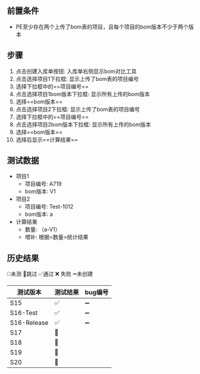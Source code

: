 
## 前置条件

- PE至少存在两个上传了bom表的项目，且每个项目的bom版本不少于两个版本

## 步骤

1. 点击创建入库单按钮: 入库单右侧显示bom对比工具
2. 点击选择项目1下拉框: 显示上传了bom表的项目编号
3. 选择下拉框中的==项目编号== 
4. 点击选择项目1bom版本下拉框: 显示所有上传的bom版本
5. 选择==bom版本== 
6. 点击选择项目2下拉框: 显示上传了bom表的项目编号
7. 选择下拉框中的==项目编号== 
8. 点击选择项目2bom版本下拉框: 显示所有上传的bom版本
9. 选择==bom版本== 
10. 选择后显示==计算结果== 

## 测试数据

- 项目1
	- 项目编号: A719
	- bom版本: V1
- 项目2
	- 项目编号: Test-1012
	- bom版本: a
- 计算结果
	- 数量: （a-V1）
	- 增补: 根据<数量>统计结果

## 历史结果
 ◻️未测    🚫跳过     ✅通过    ❌ 失败     ➖未创建
 
| 测试版本 | 测试结果 | bug编号 |
| ---- | ---- | ---- |
| S15 | ✅ | ➖ |
| S16-Test | ✅ | ➖ |
| S16-Release | ✅ | ➖ |
| S17 | 🚫 |  |
| S18 | 🚫 |  |
| S19 | 🚫 |  |
| S20 | 🚫 |  |
